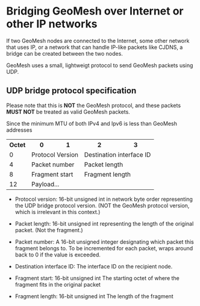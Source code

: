 # Bridging GeoMesh over Internet or other IP networks

If two GeoMesh nodes are connected to the Internet, some other network that uses IP,
or a network that can handle IP-like packets like CJDNS, a bridge can be created between
the two nodes.

GeoMesh uses a small, lightweigt protocol to send GeoMesh packets using UDP.

## UDP bridge protocol specification

Please note that this is **NOT** the GeoMesh protocol, and these packets **MUST NOT**
be treated as valid GeoMesh packets.

Since the minimum MTU of both IPv4 and Ipv6 is less than GeoMesh addresses

<table>
<tr>
<th>Octet</th>
<th>0</th>
<th>1</th>
<th>2</th>
<th>3</th>
</tr>
<tr><td>0</td><td colspan="2">Protocol Version</td><td colspan="2">Destination interface ID</td></tr>
<tr><td>4</td><td colspan="2">Packet number</td><td colspan="2">Packet length</td></tr>
<tr><td>8</td><td colspan="2">Fragment start</td><td colspan="2">Fragment length</td></tr>
<tr><td>12</td><td colspan="4">Payload...</td></tr>
</table>

* Protocol version: 16-bit unsigned int in network byte order representing the UDP bridge protocol version.
    (NOT the GeoMesh protocol version, which is irrelevant in this context.)

* Packet length: 16-bit unsigned int representing the length of the original packet. (Not the fragment.)

* Packet number: A 16-bit unsigned integer designating which packet this fragment belongs to.
                 To be incremented for each packet, wraps around back to 0 if the value is exceeded.

* Destination interface ID: The interface ID on the recipient node.

* Fragment start: 16-bit unsigned int The starting octet of where the fragment fits in the original packet

* Fragment length: 16-bit unsigned int The length of the fragment